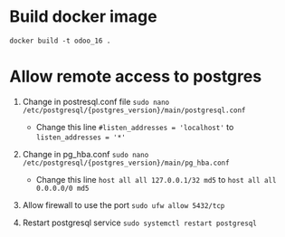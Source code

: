 # Build docker image
`docker build -t odoo_16 .`

# Allow remote access to postgres
1. Change in postresql.conf file
    `sudo nano /etc/postgresql/{postgres_version}/main/postgresql.conf`

    - Change this line 
        `#listen_addresses = 'localhost'`
        to
        `listen_addresses = '*'`

2. Change in pg_hba.conf
    `sudo nano /etc/postgresql/{postgres_version}/main/pg_hba.conf`

    - Change this line 
    `host all all 127.0.0.1/32 md5`
    to 
    `host all all 0.0.0.0/0 md5`

3. Allow firewall to use the port
    `sudo ufw allow 5432/tcp`

4. Restart postgresql service
    `sudo systemctl restart postgresql`


